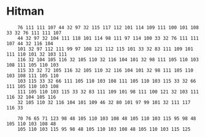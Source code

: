# Hitman

		76 111 111 107 44 32 97 32 115 117 112 101 114 109 111 100 101 108 33 32 76 111 111 107
		44 32 97 32 104 111 118 101 114 98 111 97 114 100 33 32 76 111 111 107 44 32 116 104
		101 32 97 112 111 99 97 108 121 112 115 101 33 32 83 111 109 101 111 110 101 32 103 111
		116 32 104 105 116 32 105 110 32 116 104 101 32 98 111 105 110 103 108 111 105 110 103
		115 33 32 72 105 116 32 105 110 32 116 104 101 32 98 111 105 110 103 108 111 105 110
		103 115 33 32 66 111 105 110 103 108 111 105 110 103 115 33 32 66 111 105 110 103 108
		111 105 110 103 115 33 32 83 111 109 101 98 111 100 121 32 103 111 116 32 104 105 116
		32 105 110 32 116 104 101 109 46 32 80 101 97 99 101 32 111 117 116 33 

		70 76 65 71 123 98 48 105 110 103 108 48 105 110 103 115 95 98 48 105 110 103 108 48
		105 110 103 115 95 98 48 105 110 103 108 48 105 110 103 115 125
